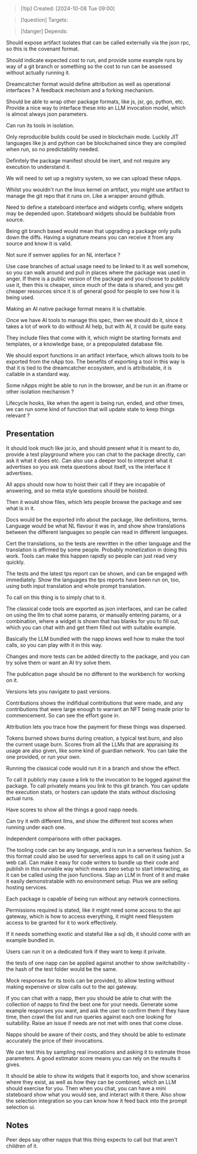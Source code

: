 
>[!tip] Created: [2024-10-08 Tue 09:00]

>[!question] Targets: 

>[!danger] Depends: 

Should expose artifact isolates that can be called externally via the json rpc, so this is the covenant format.

Should indicate expected cost to run, and provide some example runs by way of a git branch or something so the cost to run can be assessed without actually running it.

Dreamcatcher format would define attribution as well as operational interfaces ?
A feedback mechnism and a forking mechanism.

Should be able to wrap other package formats, like js, jsr, go, python, etc.
Provide a nice way to interface these into an LLM invocation model, which is almost always json parameters.

Can run its tools in isolation.

Only reproducible builds could be used in blockchain mode.
Luckily JIT languages like js and python can be blockchained since they are compiled when run, so no predictability needed.

Definitely the package manifest should be inert, and not require any execution to understand it.

We will need to set up a registry system, so we can upload these nApps.

Whilst you wouldn't run the linux kernel on artifact, you might use artifact to manage the git repo that it runs on.  Like a wrapper around github.

Need to define a stateboard interface and widgets config, where widgets may be depended upon.  Stateboard widgets should be buildable from source.

Being git branch based would mean that upgrading a package only pulls down the diffs.  Having a signature means you can receive it from any source and know it is valid.

Not sure if semver applies for an NL interface ?

Use case branches of actual usage need to be linked to it as well somehow, so you can walk around and pull in places where the package was used in anger.  If there is a public version of the package and you choose to publicly use it, then this is cheaper, since much of the data is shared, and you get cheaper resources since it is of general good for people to see how it is being used.

Making an AI native package format means it is chattable.

Once we have AI tools to manage this spec, then we should do it, since it takes a lot of work to do without AI help, but with AI, it could be quite easy.

They include files that come with it, which might be starting formats and templates, or a knowledge base, or a prepopulated database file.

We should export functions in an artifact interface, which allows tools to be exported from the nApp too.
The benefits of exporting a tool in this way is that it is tied to the dreamcatcher ecosystem, and is attributable, it is callable in a standard way.

Some nApps might be able to run in the browser, and be run in an iframe or other isolation mechanism ?

Lifecycle hooks, like when the agent is being run, ended, and other times, we can run some kind of function that will update state to keep things relevant ?

## Presentation
It should look much like jsr.io, and should present what it is meant to do, provide a test playground where you can chat to the package directly, can ask it what it does etc.  Can also use a deeper tool to interpret what it advertises so you ask meta questions about itself, vs the interface it advertises.

All apps should now how to hoist their call if they are incapable of answering, and so meta style questions should be hoisted.

Then it would show files, which lets people browse the package and see what is in it.

Docs would be the exported info about the package, like definitions, terms.
Language would be what NL flavour it was in, and show show translations between the different languages so people can read in different languages.

Cert the translations, so the tests are rewritten in the other language and the translation is affirmed by some people.  Probably monetization in doing this work.  Tools can make this happen rapidly so people can just read very quickly.

The tests and the latest tps report can be shown, and can be engaged with immediately.  Show the languages the tps reports have been run on, too, using both input translation and whole prompt translation.

To call on this thing is to simply chat to it.

The classical code tools are exported as json interfaces, and can be called on using the llm to chat some params, or manually entering params, or a combination, where a widget is shown that has blanks for you to fill out, which you can chat with and get them filled out with suitable example.

Basically the LLM bundled with the napp knows well how to make the tool calls, so you can play with it in this way.

Changes and more tests can be added directly to the package, and you can try solve them or want an AI try solve them.

The publication page should be no different to the workbench for working on it.

Versions lets you navigate to past versions.

Contributions shows the indifidual contributions that were made, and any contributions that were large enough to warrant an NFT being made prior to commencement.  So can see the effort gone in.

Attribution lets you trace how the payment for these things was dispersed.

Tokens burned shows burns during creation, a typical test burn, and also the current usage burn.  Scores from all the LLMs that are appraising its usage are also given, like some kind of guardian network.  You can take the one provided, or run your own.

Running the classical code would run it in a branch and show the effect.

To call it publicly may cause a link to the invocation to be logged against the package.
To call privately means you link to this git branch.
You can update the execution stats, or hosters can update the stats without disclosing actual runs.

Have scores to show all the things a good napp needs.

Can try it with different llms, and show the different test scores when running under each one.

Independent comparisons with other packages.

The tooling code can be any language, and is run in a serverless fashion.
So this format could also be used for serverless apps to call on it using just a web call.  Can make it easy for code writers to bundle up their code and publish in this runnable way which means zero setup to start interacting, as it can be called using the json functions.
Slap an LLM in front of it and make it easily demonstratable with no environment setup.
Plus we are selling hosting services.

Each package is capable of being run without any network connections.

Permissions required is stated, like it might need some access to the api gateway, which is how to access everything, it might need filesystem access to be granted for it to work effectively.

If it needs something exotic and stateful like a sql db, it should come with an example bundled in.  

Users can run it on a dedicated fork if they want to keep it private.

the tests of one napp can be applied against another to show switchability - the hash of the test folder would be the same.

Mock responses for its tools can be provided, to allow testing without making expensive or slow calls out to the api gateway.

If you can chat with a napp, then you should be able to chat with the collection of napps to find the best one for your needs.  Generate some example responses you want, and ask the user to confirm them if they have time, then crawl the list and run queries against each one looking for suitability.  Raise an issue if needs are not met with ones that come close.

Napps should be aware of their costs, and they should be able to estimate accurately the price of their invocations.

We can test this by sampling real invocations and asking it to estimate those parameters.  A good estimator score means you can rely on the results it gives.

It should be able to show its widgets that it exports too, and show scenarios where they exist, as well as how they can be combined, which an LLM should exercise for you.  Then when you chat, you can have a mini stateboard show what you would see, and interact with it there.  Also show the selection integration so you can know how it feed back into the prompt selection ui.

## Notes

Peer deps say other napps that this thing expects to call but that aren't children of it.
